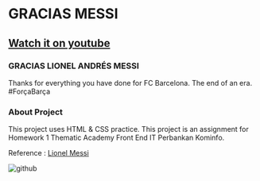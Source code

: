 # GRACIAS MESSI
## [Watch it on youtube](https://www.youtube.com/watch?v=jqlxti9oYzw&t=25s)
### GRACIAS LIONEL ANDRÉS MESSI
Thanks for everything you have done for FC Barcelona. The end of an era.
#ForçaBarça

### About Project
This project uses HTML & CSS practice. This project is an assignment for Homework 1 Thematic Academy Front End IT Perbankan Kominfo.

Reference : [Lionel Messi](https://messi.com/)

![github](https://user-images.githubusercontent.com/71351196/128684590-6280bf5f-f885-45fe-a2d0-7f3bcedcee5f.PNG)